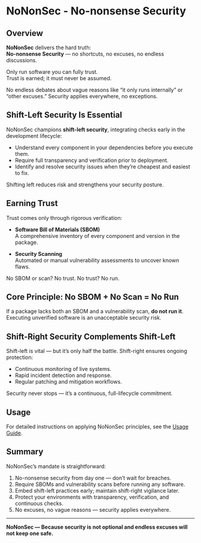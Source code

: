 # NoNonSec - No-nonsense Security

## Overview

**NoNonSec** delivers the hard truth:  
**No-nonsense Security** — no shortcuts, no excuses, no endless discussions.

Only run software you can fully trust.  
Trust is earned; it must never be assumed.

No endless debates about vague reasons like “it only runs internally” or
“other excuses.” Security applies everywhere, no exceptions.

## Shift-Left Security Is Essential

NoNonSec champions **shift-left security**, integrating checks early in the
development lifecycle:

- Understand every component in your dependencies before you execute them.
- Require full transparency and verification prior to deployment.
- Identify and resolve security issues when they’re cheapest and easiest to fix.

Shifting left reduces risk and strengthens your security posture.

## Earning Trust

Trust comes only through rigorous verification:

- **Software Bill of Materials (SBOM)**  
  A comprehensive inventory of every component and version in the package.

- **Security Scanning**  
  Automated or manual vulnerability assessments to uncover known flaws.

No SBOM or scan? No trust. No trust? No run.

## Core Principle: No SBOM + No Scan = No Run

If a package lacks both an SBOM and a vulnerability scan, **do not run it**.  
Executing unverified software is an unacceptable security risk.

## Shift-Right Security Complements Shift-Left

Shift-left is vital — but it’s only half the battle. Shift-right ensures
ongoing protection:

- Continuous monitoring of live systems.
- Rapid incident detection and response.
- Regular patching and mitigation workflows.

Security never stops — it’s a continuous, full-lifecycle commitment.

## Usage

For detailed instructions on applying NoNonSec principles, see the
[Usage Guide](docs/usage.md).

## Summary

NoNonSec’s mandate is straightforward:

1. No-nonsense security from day one — don’t wait for breaches.
2. Require SBOMs and vulnerability scans before running any software.
3. Embed shift-left practices early; maintain shift-right vigilance later.
4. Protect your environments with transparency, verification, and continuous
   checks.
5. No excuses, no vague reasons — security applies everywhere.

---

**NoNonSec — Because security is not optional and endless excuses will not keep one safe.**
